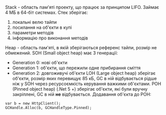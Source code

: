Stack - область пам'яті проекту, що працює за принципом LIFO. Займає 4 МБ в 64-біт системах.
Стек зберігає:
1. локальні велю тайпи
2. посилання на об'єкти в купі
3. параметри методів
4. інформацію про виконання методів

Heap - область пам'яті, в якій зберігаються референс тайпи, розмір не обмежений.
SOH (Small object heap) має 3 генерації:
- Generation 0: нові об'єкти
- Generation 1: об'єкти, що пережили одне прибирання сміття
- Generation 2: довгоживучі об'єкти
LOH (Large object heap) зберігає об'єкти, розмір яких перевищує 85 кБ, GC в ній відбувається рідше ніж у SOH через ресурсоємкість керування важкими об'єктами.
POH (Pinned object heap) (.Net 5 +) зберігає об'єкти, які були вручну закріплені, GC в ній **не** відбувається.
Додавання об'єкта до POH: 
```
var b = new HttpClient();  
GCHandle.Alloc(b, GCHandleType.Pinned);
```